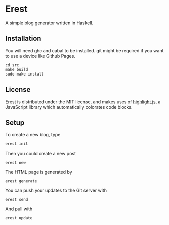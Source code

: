 # Erest
A simple blog generator written in Haskell.

Installation
-------------

You will need ghc and cabal to be installed. git might be required if you want to use a device like Github Pages.

```
cd src
make build
sudo make install
```

License
---
Erest is distributed under the MIT license, and makes uses of [highlight.js](http://softwaremaniacs.org/soft/highlight/en/), a JavaScript library which automatically colorates code blocks.


Setup
-----

To create a new blog, type

```
erest init
```

Then you could create a new post

```
erest new
```

The HTML page is generated by

```
erest generate
```

You can push your updates to the Git server with

```
erest send
```

And pull with

```
erest update
```
